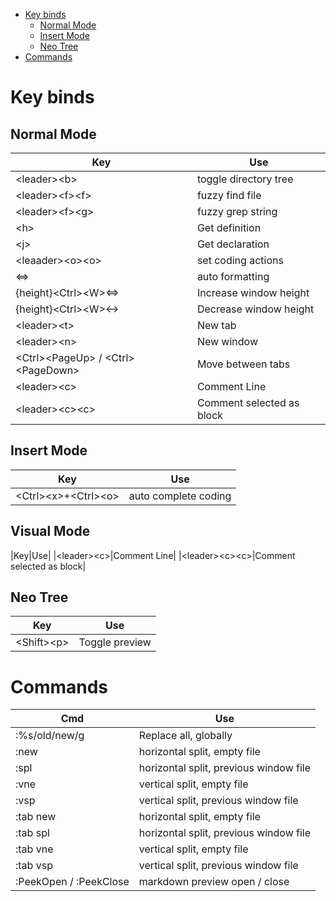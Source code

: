 <!--toc:start-->
- [Key binds](#key-binds)
  - [Normal Mode](#normal-mode)
  - [Insert Mode](#insert-mode)
  - [Neo Tree](#neo-tree)
- [Commands](#commands)
<!--toc:n-->

# Key binds
## Normal Mode
|Key|Use|
|-|-|
|\<leader>\<b>|toggle directory tree|
|\<leader>\<f>\<f>|fuzzy find file|
|\<leader>\<f>\<g>|fuzzy grep string|
|\<h>|Get definition|
|\<j>|Get declaration|
|\<leaader>\<o>\<o>|set coding actions|
|\<=>|auto formatting|
|{height}\<Ctrl>\<W>\<=>|Increase window height|
|{height}\<Ctrl>\<W>\<->|Decrease window height|
|\<leader>\<t>|New tab|
|\<leader>\<n>|New window|
|\<Ctrl>\<PageUp> / \<Ctrl>\<PageDown>|Move between tabs|
|\<leader>\<c>|Comment Line|
|\<leader>\<c>\<c>|Comment selected as block|


## Insert Mode
|Key|Use|
|-|-|
|\<Ctrl>\<x>+\<Ctrl>\<o>|auto complete coding|

## Visual Mode
|Key|Use|
|\<leader>\<c>|Comment Line|
|\<leader>\<c>\<c>|Comment selected as block|

## Neo Tree
|Key|Use|
|-|-|
|\<Shift>\<p>|Toggle preview|


# Commands
|Cmd|Use|
|-|-|
|:%s/old/new/g|Replace all, globally|
|:new| horizontal split, empty file|
|:spl| horizontal split, previous window file|
|:vne| vertical split, empty file|
|:vsp| vertical split, previous window file| 
|:tab new| horizontal split, empty file|
|:tab spl| horizontal split, previous window file|
|:tab vne| vertical split, empty file|
|:tab vsp| vertical split, previous window file| 
|:PeekOpen / :PeekClose| markdown preview open / close|


